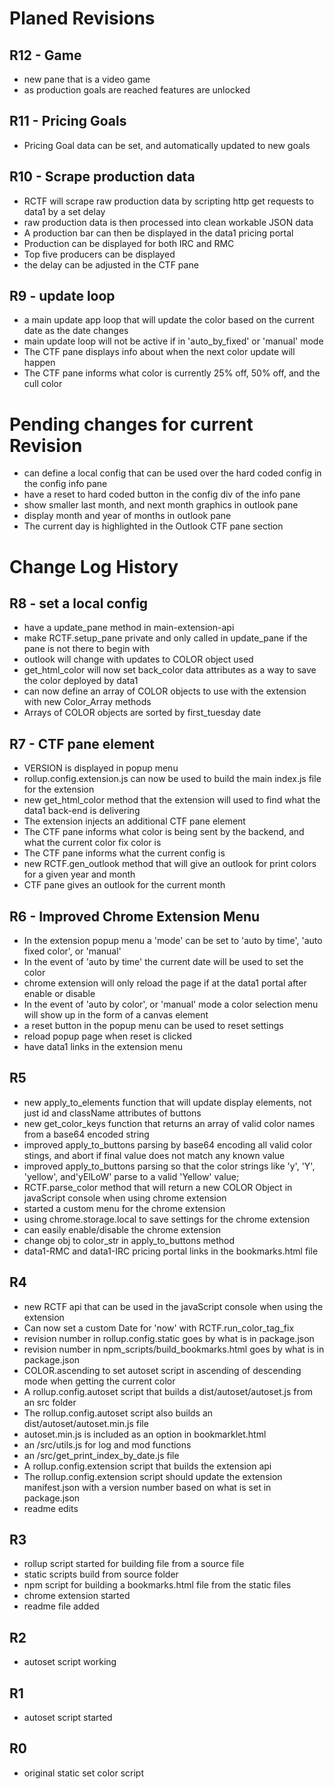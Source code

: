 # Planed Revisions

## R12 - Game
* new pane that is a video game
* as production goals are reached features are unlocked

## R11 - Pricing Goals
* Pricing Goal data can be set, and automatically updated to new goals

## R10 - Scrape production data
* RCTF will scrape raw production data by scripting http get requests to data1 by a set delay
* raw production data is then processed into clean workable JSON data
* A production bar can then be displayed in the data1 pricing portal
* Production can be displayed for both IRC and RMC
* Top five producers can be displayed
* the delay can be adjusted in the CTF pane

## R9 - update loop
* a main update app loop that will update the color based on the current date as the date changes
* main update loop will not be active if in 'auto\_by\_fixed' or 'manual' mode
* The CTF pane displays info about when the next color update will happen
* The CTF pane informs what color is currently 25% off, 50% off, and the cull color


# Pending changes for current Revision

* can define a local config that can be used over the hard coded config in the config info pane
* have a reset to hard coded button in the config div of the info pane
* show smaller last month, and next month graphics in outlook pane
* display month and year of months in outlook pane
* The current day is highlighted in the Outlook CTF pane section

# Change Log History

## R8 - set a local config
* have a update\_pane method in main-extension-api
* make RCTF.setup\_pane private and only called in update\_pane if the pane is not there to begin with
* outlook will change with updates to COLOR object used
* get\_html\_color will now set back\_color data attributes as a way to save the color deployed by data1
* can now define an array of COLOR objects to use with the extension with new Color\_Array methods
* Arrays of COLOR objects are sorted by first\_tuesday date


## R7 - CTF pane element
* VERSION is displayed in popup menu
* rollup.config.extension.js can now be used to build the main index.js file for the extension
* new get\_html\_color method that the extension will used to find what the data1 back-end is delivering
* The extension injects an additional CTF pane element
* The CTF pane informs what color is being sent by the backend, and what the current color fix color is
* The CTF pane informs what the current config is
* new RCTF.gen_outlook method that will give an outlook for print colors for a given year and month
* CTF pane gives an outlook for the current month

## R6 - Improved Chrome Extension Menu
* In the extension popup menu a 'mode' can be set to 'auto by time', 'auto fixed color', or 'manual'
* In the event of 'auto by time' the current date will be used to set the color
* chrome extension will only reload the page if at the data1 portal after enable or disable
* In the event of 'auto by color', or 'manual' mode a color selection menu will show up in the form of a canvas element
* a reset button in the popup menu can be used to reset settings
* reload popup page when reset is clicked
* have data1 links in the extension menu

## R5
* new apply\_to\_elements function that will update display elements, not just id and className attributes of buttons
* new get\_color\_keys function that returns an array of valid color names from a base64 encoded string
* improved apply\_to\_buttons parsing by base64 encoding all valid color stings, and abort if final value does not match any known value
* improved apply\_to\_buttons parsing so that the color strings like 'y', 'Y', 'yellow', and'yElLoW' parse to a valid 'Yellow' value;
* RCTF.parse_color method that will return a new COLOR Object in javaScript console when using chrome extension
* started a custom menu for the chrome extension
* using chrome.storage.local to save settings for the chrome extension
* can easily enable/disable the chrome extension 
* change obj to color\_str in apply\_to\_buttons method
* data1-RMC and data1-IRC pricing portal links in the bookmarks.html file

## R4
* new RCTF api that can be used in the javaScript console when using the extension
* Can now set a custom Date for 'now' with RCTF.run\_color\_tag\_fix
* revision number in rollup.config.static goes by what is in package.json
* revision number in npm\_scripts/build_bookmarks.html goes by what is in package.json
* COLOR.ascending to set autoset script in ascending of descending mode when getting the current color
* A rollup.config.autoset script that builds a dist/autoset/autoset.js from an src folder
* The rollup.config.autoset script also builds an dist/autoset/autoset.min.js file
* autoset.min.js is included as an option in bookmarklet.html
* an /src/utils.js for log and mod functions
* an /src/get\_print\_index\_by\_date.js file
* A rollup.config.extension script that builds the extension api
* The rollup.config.extension script should update the extension manifest.json with a version number based on what is set in package.json
* readme edits

## R3
* rollup script started for building file from a source file
* static scripts build from source folder
* npm script for building a bookmarks.html file from the static files
* chrome extension started
* readme file added

## R2
* autoset script working

## R1
* autoset script started

## R0
* original static set color script



